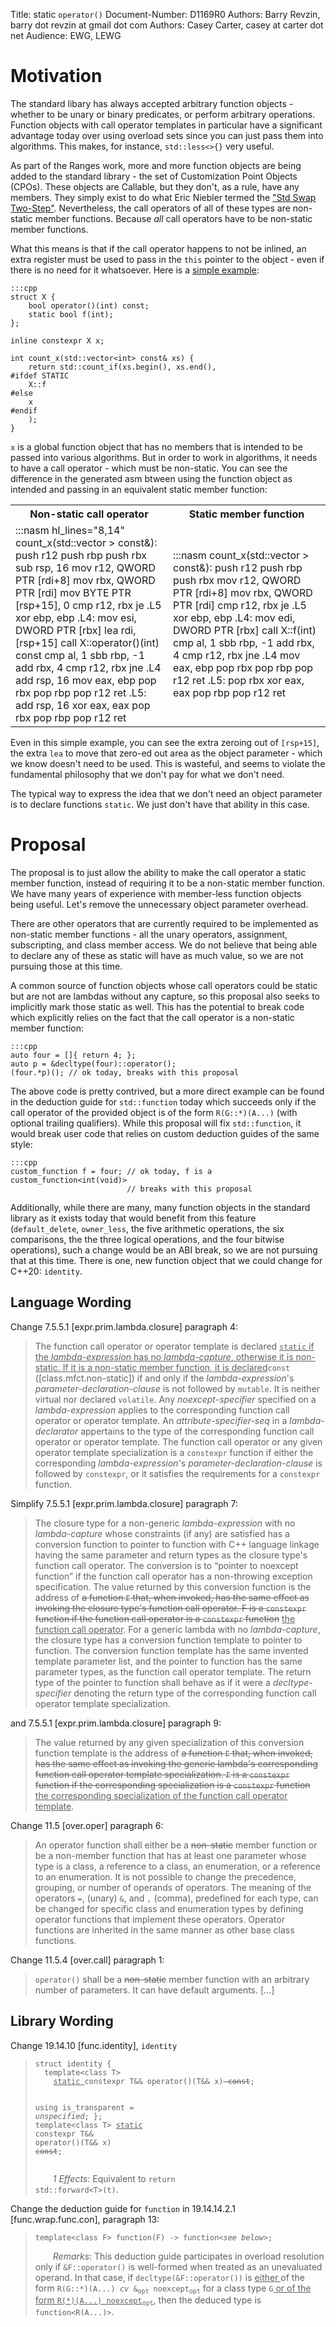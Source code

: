 Title: static `operator()`
Document-Number: D1169R0
Authors: Barry Revzin, barry dot revzin at gmail dot com
Authors: Casey Carter, casey at carter dot net
Audience: EWG, LEWG

# Motivation

The standard libary has always accepted arbitrary function objects - whether to be unary or binary predicates, or perform arbitrary operations. Function objects with call operator templates in particular have a significant advantage today over using overload sets since you can just pass them into algorithms. This makes, for instance, `std::less<>{}` very useful.

As part of the Ranges work, more and more function objects are being added to the standard library - the set of Customization Point Objects (CPOs). These objects are Callable, but they don't, as a rule, have any members. They simply exist to do what Eric Niebler termed the ["Std Swap Two-Step"](http://ericniebler.com/2014/10/21/customization-point-design-in-c11-and-beyond/). Nevertheless, the call operators of all of these types are non-static member functions. Because _all_ call operators have to be non-static member functions. 

What this means is that if the call operator happens to not be inlined, an extra register must be used to pass in the `this` pointer to the object - even if there is no need for it whatsoever. Here is a [simple example](https://godbolt.org/z/ajTZo2):

    :::cpp
    struct X {
        bool operator()(int) const;
        static bool f(int);
    };

    inline constexpr X x;

    int count_x(std::vector<int> const& xs) {
        return std::count_if(xs.begin(), xs.end(),
    #ifdef STATIC
        X::f
    #else
        x
    #endif
        );
    }    

`x` is a global function object that has no members that is intended to be passed into various algorithms. But in order to work in algorithms, it needs to have a call operator - which must be non-static. You can see the difference in the generated asm btween using the function object as intended and passing in an equivalent static member function:

<table style="width:100%">
<tr>
<th style="width:50%">
Non-static call operator
</th>
<th style="width:50%">
Static member function
</th>
</tr>
<tr>
<td>
    :::nasm hl_lines="8,14"
    count_x(std::vector<int, std::allocator<int> > const&):
            push    r12
            push    rbp
            push    rbx
            sub     rsp, 16
            mov     r12, QWORD PTR [rdi+8]
            mov     rbx, QWORD PTR [rdi]
            mov     BYTE PTR [rsp+15], 0
            cmp     r12, rbx
            je      .L5
            xor     ebp, ebp
    .L4:
            mov     esi, DWORD PTR [rbx]
            lea     rdi, [rsp+15]
            call    X::operator()(int) const
            cmp     al, 1
            sbb     rbp, -1
            add     rbx, 4
            cmp     r12, rbx
            jne     .L4
            add     rsp, 16
            mov     eax, ebp
            pop     rbx
            pop     rbp
            pop     r12
            ret
    .L5:
            add     rsp, 16
            xor     eax, eax
            pop     rbx
            pop     rbp
            pop     r12
            ret    
</td>
<td>
    :::nasm
    count_x(std::vector<int, std::allocator<int> > const&):
            push    r12
            push    rbp
            push    rbx
            mov     r12, QWORD PTR [rdi+8]
            mov     rbx, QWORD PTR [rdi]
            cmp     r12, rbx
            je      .L5
            xor     ebp, ebp
    .L4:
            mov     edi, DWORD PTR [rbx]
            call    X::f(int)
            cmp     al, 1
            sbb     rbp, -1
            add     rbx, 4
            cmp     r12, rbx
            jne     .L4
            mov     eax, ebp
            pop     rbx
            pop     rbp
            pop     r12
            ret
    .L5:
            pop     rbx
            xor     eax, eax
            pop     rbp
            pop     r12
            ret    
</td>
</tr>
</table>

Even in this simple example, you can see the extra zeroing out of `[rsp+15]`, the extra `lea` to move that zero-ed out area as the object parameter - which we know doesn't need to be used. This is wasteful, and seems to violate the fundamental philosophy that we don't pay for what we don't need.

The typical way to express the idea that we don't need an object parameter is to declare functions `static`. We just don't have that ability in this case.

# Proposal

The proposal is to just allow the ability to make the call operator a static member function, instead of requiring it to be a non-static member function. We have many years of experience with member-less function objects being useful. Let's remove the unnecessary object parameter overhead.

There are other operators that are currently required to be implemented as non-static member functions - all the unary operators, assignment, subscripting, and class member access. We do not believe that being able to declare any of these as static will have as much value, so we are not pursuing those at this time. 

A common source of function objects whose call operators could be static but are not are lambdas without any capture, so this proposal also seeks to implicitly mark those static as well. This has the potential to break code which explicitly relies on the fact that the call operator is a non-static member function:

    :::cpp
    auto four = []{ return 4; };
    auto p = &decltype(four)::operator();
    (four.*p)(); // ok today, breaks with this proposal
    
The above code is pretty contrived, but a more direct example can be found in the deduction guide for `std::function` today which succeeds only if the call operator of the provided object is of the form `R(G::*)(A...)` (with optional trailing qualifiers). While this proposal will fix `std::function`, it would break user code that relies on custom deduction guides of the same style:

    :::cpp
    custom_function f = four; // ok today, f is a custom_function<int(void)>
                              // breaks with this proposal

Additionally, while there are many, many function objects in the standard library as it exists today that would benefit from this feature (`default_delete`, `owner_less`, the five arithmetic operations, the six comparisons, the the three logical operations, and the four bitwise operations), such a change would be an ABI break, so we are not pursuing that at this time. There is one, new function object that we could change for C++20: `identity`.

## Language Wording

Change 7.5.5.1 [expr.prim.lambda.closure] paragraph 4:

> The function call operator or operator template is declared <ins>`static` if the *lambda-expression* has no *lambda-capture*, otherwise it is non-static. If it is a non-static member function, it is declared</ins>`const` ([class.mfct.non-static]) if and only if the *lambda-expression*'s *parameter-declaration-clause* is not followed by `mutable`. It is neither virtual nor declared `volatile`. Any *noexcept-specifier* specified on a *lambda-expression* applies to the corresponding function call operator or operator template. An *attribute-specifier-seq* in a *lambda-declarator* appertains to the type of the corresponding function call operator or operator template. The function call operator or any given operator template specialization is a `constexpr` function if either the corresponding *lambda-expression*'s *parameter-declaration-clause* is followed by `constexpr`, or it satisfies the requirements for a `constexpr` function. 

Simplify 7.5.5.1 [expr.prim.lambda.closure] paragraph 7:

> The closure type for a non-generic *lambda-expression* with no *lambda-capture* whose constraints (if any) are satisfied has a conversion function to pointer to function with C++ language linkage having the same parameter and return types as the closure type's function call operator. The conversion is to “pointer to noexcept function” if the function call operator has a non-throwing exception specification. The value returned by this conversion function is the address of <del>a function `F` that, when invoked, has the same effect as invoking the closure type's function call operator. F is a `constexpr` function if the function call operator is a `constexpr` function</del> <ins>the function call operator</ins>. For a generic lambda with no *lambda-capture*, the closure type has a conversion function template to pointer to function. The conversion function template has the same invented template parameter list, and the pointer to function has the same parameter types, as the function call operator template. The return type of the pointer to function shall behave as if it were a *decltype-specifier* denoting the return type of the corresponding function call operator template specialization.

and 7.5.5.1 [expr.prim.lambda.closure] paragraph 9:

> The value returned by any given specialization of this conversion function template is the address of <del>a function `F` that, when invoked, has the same effect as invoking the generic lambda's corresponding function call operator template specialization. `F` is a `constexpr` function if the corresponding specialization is a `constexpr` function</del> <ins>the corresponding specialization of the function call operator template</ins>.

Change 11.5 [over.oper] paragraph 6:

> An operator function shall either be a <del>non-static</del> member function or be a non-member function that has at least one parameter whose type is a class, a reference to a class, an enumeration, or a reference to an enumeration. It is not possible to change the precedence, grouping, or number of operands of operators. The meaning of the operators `=`, (unary) `&`, and `,` (comma), predefined for each type, can be changed for specific class and enumeration types by defining operator functions that implement these operators. Operator functions are inherited in the same manner as other base class functions.

Change 11.5.4 [over.call] paragraph 1:

> `operator()` shall be a <del>non-static</del> member function with an arbitrary number of parameters. It can have default arguments. [...]

## Library Wording

Change 19.14.10 [func.identity], `identity`

<blockquote><pre class="codehilite"><code class="language-cpp">struct identity {
  template&lt;class T>
    </code><code><ins>static </ins></code><code class="language-cpp">constexpr T&& operator()(T&& x)</code><code><del> const</del></code><code class="language-cpp">;
    
  using is_transparent = </code><code><i>unspecified</i></code><code class="language-cpp">;
};
template&lt;class T>
  </code><code><ins>static </ins></code><code class="language-cpp">constexpr T&& operator()(T&& x)</code><code><del> const</del></code><code class="language-cpp">;</code></pre>
<span style="margin-left:2em" /><i>1 Effects</i>: Equivalent to <code class="language-cpp">return std::forward&lt;T>(t)</code>.</blockquote>

Change the deduction guide for `function` in 19.14.14.2.1 [func.wrap.func.con], paragraph 13:

<blockquote><pre class="codehilite"><code class="language-cpp">template&lt;class F> function(F) -> function&lt;</code><code><i>see below</i></code><code class="language-cpp">>;</code></pre>
<span style="margin-left:2em" /><i>Remarks</i>: This deduction guide participates in overload resolution only if <code class="language-cpp">&F::operator()</code> is well-formed when treated as an unevaluated operand. In that case, if <code class="language-cpp">decltype(&F::operator())</code> is <ins>either </ins>of the form <code>R(G::*)(A...) <i>cv</i> &<sub>opt</sub> noexcept<sub>opt</sub></code> for a class type <code class="language-cpp">G</code><ins> or of the form <code>R(*)(A...) noexcept<sub>opt</sub></code></ins>, then the deduced type is <code class="language-cpp">function&lt;R(A...)></code>.</blockquote>
